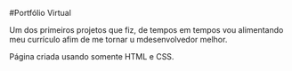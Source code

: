 #Portfólio Virtual


Um dos primeiros projetos que fiz, 
de tempos em tempos vou alimentando meu currículo afim de me tornar u mdesenvolvedor melhor.


Página criada usando somente HTML e CSS.

